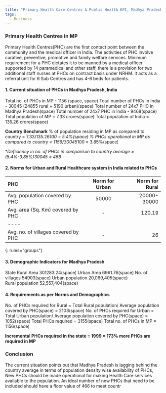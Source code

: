 ```yaml
---
title: "Primary Health Care Centres & Public Health KPI, Madhya Pradesh, India"
tags:
  - Business
---
```

### Primary Health Centres in MP 

Primary Health Centres(PHC) are the first contact point between the community and the medical officer in India. The activities of PHC involve curative, preventive, promotive and family welfare services. 
Minimum requirement for a PHC dictates it to be manned by a medical officer supported by 14 paramedical and other staff, there is a provision for two additional staff nurses at PHCs on contract basis under NRHM. It acts as a referral unit for 6 Sub Centres and has 4-6 beds for patients. 

#### 1. Current situation of PHCs in Madhya Pradesh, India 

Total no. of PHCs in MP - 1156 (space, space)
Total number of PHCs in India - 30045 (24855 rural + 5190 urban)(space)
Total number of 24x7 PHC in Madhya Pradesh(space) 
Total number of 24x7 PHC in India - 9468(space)
Total population of MP = 7.33 crores(space) 
Total population of India = 135.26 crores(space) 

**Country Benchmark**
% of population residing in MP as compared to country = 7.33/135.26*100 = 5.4%(space)
% PHCs operational in MP as compared to country = 1156/30045*100 = 3.85%(space)

**Deficiency in no. of PHCs in comparison to country average = (5.4%-3.85%)*30045 = 466**

#### 2. Norms for Urban and Rural Healthcare system in India related to PHCs

| PHC                                | Norm for Urban | Norm for Rural |
|:-----------------------------------|:--------------:|---------------:|
| Avg. population covered by PHC     |      50000     |  20000-30000   |
| Avg. area (Sq. Km) covered by PHC  |        -       |     120.19     |
|----
| Avg. no. of villages covered by PHC|        -       |       26       |
{: rules="groups"}

#### 3. Demographic Indicators for Madhya Pradesh

State	Rural Area	301283.24(space)
Urban Area	        6961.76(space)
No. of villages	      	54903(space)
Urban population      	20,069,405(space)	
Rural population      	52,557,404(space)

#### 4. Requirements as per Norms and Demographics

No. of PHCs required for Rural    = Total Rural population/ Average population covered by PHC(space)
				  = 2103(space)
No. of PHCs required for Urban    = Total Urban population/ Average population covered by PHC(space)
				  = 1052(space)
Total PHCs required 		  = 3155(space)
Total no. of PHCs in MP           = 1156(space)

**Incremental PHCs required in the state = 1999 = 173% more PHCs are required in MP**   

### Conclusion
The current situation points out that Madhya Pradesh is lagging behind the country average in terms of population density wise availability of PHCs, New PHCs should be made operational for making Health Care services available to the population. An ideal number of new PHCs that need to be included should have a floor value of 466 to meet countr
